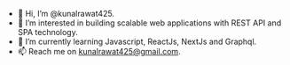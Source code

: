 - 👋 Hi, I’m @kunalrawat425.
- 👀 I’m interested in building scalable web applications with REST API and SPA technology.
- 🌱 I’m currently learning Javascript, ReactJs, NextJs and Graphql.
- 📫 Reach me on kunalrawat425@gmail.com.
